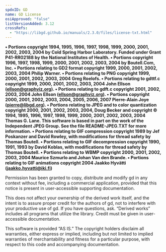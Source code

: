```yaml
---
spdxID: GD
name: GD License
osiApproved: "false"
listVersionAdded: 3.12
crossRefs: 
  - "https://libgd.github.io/manuals/2.3.0/files/license-txt.html"
---
```


**• Portions copyright 1994, 1995, 1996, 1997, 1998, 1999, 2000, 2001, 2002, 2003, 2004 by Cold Spring Harbor Laboratory. Funded under Grant P41-RR02188 by the National Institutes of Health. • Portions copyright 1996, 1997, 1998, 1999, 2000, 2001, 2002, 2003, 2004 by Boutell.Com, Inc. • Portions relating to GD2 format copyright 1999, 2000, 2001, 2002, 2003, 2004 Philip Warner. • Portions relating to PNG copyright 1999, 2000, 2001, 2002, 2003, 2004 Greg Roelofs. • Portions relating to gdttf.c copyright 1999, 2000, 2001, 2002, 2003, 2004 John Ellson (ellson@graphviz.org). • Portions relating to gdft.c copyright 2001, 2002, 2003, 2004 John Ellson (ellson@graphviz.org). • Portions copyright 2000, 2001, 2002, 2003, 2004, 2005, 2006, 2007 Pierre-Alain Joye (pierre@libgd.org). • Portions relating to JPEG and to color quantization copyright 2000, 2001, 2002, 2003, 2004, Doug Becker and copyright © 1994, 1995, 1996, 1997, 1998, 1999, 2000, 2001, 2002, 2003, 2004 Thomas G. Lane. This software is based in part on the work of the Independent JPEG Group. See the file README-JPEG.TXT for more information. • Portions relating to GIF compression copyright 1989 by Jef Poskanzer and David Rowley, with modifications for thread safety by Thomas Boutell. • Portions relating to GIF decompression copyright 1990, 1991, 1993 by David Koblas, with modifications for thread safety by Thomas Boutell. • Portions relating to WBMP copyright 2000, 2001, 2002, 2003, 2004 Maurice Szmurlo and Johan Van den Brande. • Portions relating to GIF animations copyright 2004 Jaakko Hyvätti (jaakko.hyvatti@iki.fi)**

Permission has been granted to copy, distribute and modify gd in any context without fee, including a commercial application, provided that this notice is present in user-accessible supporting documentation.

This does not affect your ownership of the derived work itself, and the intent is to assure proper credit for the authors of gd, not to interfere with your productive use of gd. If you have questions, ask. “Derived works” includes all programs that utilize the library. Credit must be given in user-accessible documentation.

This software is provided “AS IS.” The copyright holders disclaim all warranties, either express or implied, including but not limited to implied warranties of merchantability and fitness for a particular purpose, with respect to this code and accompanying documentation.
